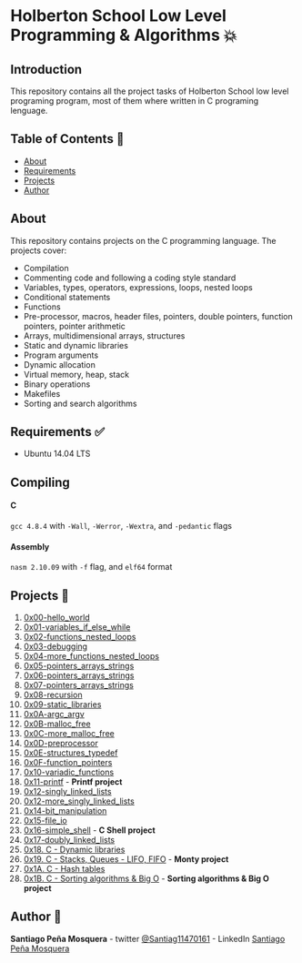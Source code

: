 # Holberton School Low Level Programming & Algorithms :boom:

## Introduction 
This repository contains all the project tasks of Holberton School low level programing program, most of them where written in C programing lenguage.

## Table of Contents :book:
* [About](#About)
* [Requirements](#Requirements)
* [Projects](#Projects)
* [Author](#Author)

## About
This repository contains projects on the C programming language. The projects cover:
- Compilation
- Commenting code and following a coding style standard
- Variables, types, operators, expressions, loops, nested loops
- Conditional statements
- Functions
- Pre-processor, macros, header files, pointers, double pointers, function pointers, pointer arithmetic
- Arrays, multidimensional arrays, structures
- Static and dynamic libraries
- Program arguments
- Dynamic allocation
- Virtual memory, heap, stack
- Binary operations
- Makefiles
- Sorting and search algorithms

## Requirements :white_check_mark:
* Ubuntu 14.04 LTS

## Compiling
#### C
`gcc 4.8.4` with `-Wall`, `-Werror`, `-Wextra`, and `-pedantic` flags
#### Assembly
`nasm 2.10.09` with `-f` flag, and `elf64` format

## Projects :page_with_curl:
1. [0x00-hello_world](./0x00-hello_world)
2. [0x01-variables_if_else_while](./0x01-variables_if_else_while)
3. [0x02-functions_nested_loops](./0x02-functions_nested_loops)
4. [0x03-debugging](./0x03-debugging)
5. [0x04-more_functions_nested_loops](./0x04-more_functions_nested_loops)
6. [0x05-pointers_arrays_strings](./0x05-pointers_arrays_strings)
7. [0x06-pointers_arrays_strings](./0x06-pointers_arrays_strings)
8. [0x07-pointers_arrays_strings](./0x07-pointers_arrays_strings)
9. [0x08-recursion](./0x08-recursion)
10. [0x09-static_libraries](./0x09-static_libraries)
11. [0x0A-argc_argv](./0x0A-argc_argv)
12. [0x0B-malloc_free](./0x0B-malloc_free)
13. [0x0C-more_malloc_free](./0x0C-more_malloc_free)
14. [0x0D-preprocessor](./0x0D-preprocessor)
15. [0x0E-structures_typedef](./0x0E-structures_typedef)
16. [0x0F-function_pointers](./0x0F-function_pointers)
17. [0x10-variadic_functions](./0x10-variadic_functions)
18. [0x11-printf](https://github.com/NaranjoJorge/printf) - **Printf project**
19. [0x12-singly_linked_lists](./0x12-singly_linked_lists)
20. [0x12-more_singly_linked_lists](./0x13-more_singly_linked_lists)
21. [0x14-bit_manipulation](./0x14-bit_manipulation)
22. [0x15-file_io](./0x15-file_io)
23. [0x16-simple_shell](https://github.com/santiagopemo/simple_shell) - **C Shell project**
24. [0x17-doubly_linked_lists](./0x17-doubly_linked_lists)
25. [0x18. C - Dynamic libraries](./0x18-dynamic_libraries)
26. [0x19. C - Stacks, Queues - LIFO, FIFO](./https://github.com/santiagopemo/monty) - **Monty project**
27. [0x1A. C - Hash tables](./0x1A-hash_tables)
28. [0x1B. C - Sorting algorithms & Big O](./https://github.com/santiagopemo/sorting_algorithms) - **Sorting algorithms & Big O project**

## Author :pencil:
**Santiago Peña Mosquera** - twitter [@Santiag11470161](https://twitter.com/Santiag11470161) - LinkedIn [Santiago Peña Mosquera](https://www.linkedin.com/in/santiago-pe%C3%B1a-mosquera-abaa20196/)
